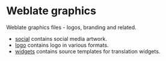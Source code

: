# Weblate graphics

Weblate graphics files - logos, branding and related.

* [social](social/) contains social media artwork.
* [logo](logo/) contains logo in various formats.
* [widgets](widgets/) contains source templates for translation widgets.
